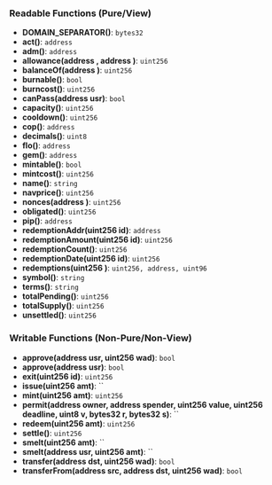 ### Readable Functions (Pure/View)
- **DOMAIN_SEPARATOR()**: `bytes32`
- **act()**: `address`
- **adm()**: `address`
- **allowance(address , address )**: `uint256`
- **balanceOf(address )**: `uint256`
- **burnable()**: `bool`
- **burncost()**: `uint256`
- **canPass(address usr)**: `bool`
- **capacity()**: `uint256`
- **cooldown()**: `uint256`
- **cop()**: `address`
- **decimals()**: `uint8`
- **flo()**: `address`
- **gem()**: `address`
- **mintable()**: `bool`
- **mintcost()**: `uint256`
- **name()**: `string`
- **navprice()**: `uint256`
- **nonces(address )**: `uint256`
- **obligated()**: `uint256`
- **pip()**: `address`
- **redemptionAddr(uint256 id)**: `address`
- **redemptionAmount(uint256 id)**: `uint256`
- **redemptionCount()**: `uint256`
- **redemptionDate(uint256 id)**: `uint256`
- **redemptions(uint256 )**: `uint256, address, uint96`
- **symbol()**: `string`
- **terms()**: `string`
- **totalPending()**: `uint256`
- **totalSupply()**: `uint256`
- **unsettled()**: `uint256`

### Writable Functions (Non-Pure/Non-View)
- **approve(address usr, uint256 wad)**: `bool`
- **approve(address usr)**: `bool`
- **exit(uint256 id)**: `uint256`
- **issue(uint256 amt)**: ``
- **mint(uint256 amt)**: `uint256`
- **permit(address owner, address spender, uint256 value, uint256 deadline, uint8 v, bytes32 r, bytes32 s)**: ``
- **redeem(uint256 amt)**: `uint256`
- **settle()**: `uint256`
- **smelt(uint256 amt)**: ``
- **smelt(address usr, uint256 amt)**: ``
- **transfer(address dst, uint256 wad)**: `bool`
- **transferFrom(address src, address dst, uint256 wad)**: `bool`

